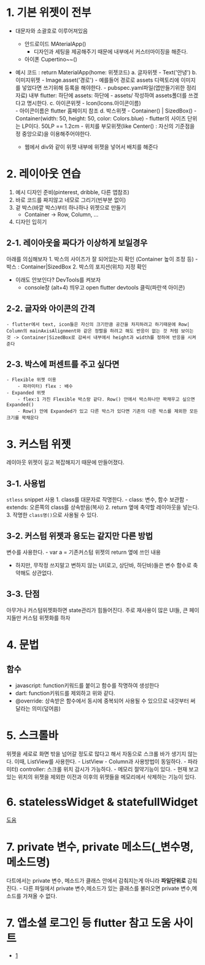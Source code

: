 # 1. 기본 위젯이 전부
- 대문자와 소괄호로 이루어져있음
    - 안드로이드 MAterialApp() 
        - 디자인과 세팅을 제공해주기 때문에 내부에서 커스터마이징을 해준다.
    - 아이폰 Cupertino~~()
- 예시 코드 : return MaterialApp(home: 위젯코드)
    a. 글자위젯
        - Text('안녕')
    b. 이미지위젯
        - Image.asset('경로')
        - 예를들어 경로로 assets 디렉토리에 이미지를 넣었다면 쓰기위해 등록을 해야한다.
            - pubspec.yaml파일(앱만들기위한 정리자료) 내부 flutter: 하단에 assets: 하단에 - assets/ 작성하여 assets폴더를 쓰겠다고 명시한다.
    c. 아이콘위젯
        - Icon(Icons.아이콘이름)    
            - 아이콘이름은 flutter 홈페이지 참조
    d. 박스위젯
        - Container() | SizedBox()
            - Container(width: 50, height: 50, color: Colors.blue)
            - flutter의 사이즈 단위는 LP이다. 50LP == 1.2cm
            - 위치를 부모위젯(like Center() : 자신의 기준점을 정 중앙으로)을 이용해주어야한다.
    
    - 웹에서 div와 같이 위젯 내부에 위젯을 넣어서 배치를 해준다

# 2. 레이아웃 연습
1. 예시 디자인 준비(pinterest, dribble, 다른 앱참조)
2. 바로 코드를 짜지않고 네모로 그리기(빈부분 없이)
3. 겉 박스(바깥 박스)부터 하나하나 위젯으로 만들기
    - Container -> Row, Column, ...
4. 디자인 입히기

## 2-1. 레이아웃을 짜다가 이상하게 보일경우
아래를 의심해보자
    1. 박스의 사이즈가 잘 되어있는지 확인 (Container 높이 조정 등)
        - 박스 : Container|SizedBox
    2. 박스의 포지션(위치) 지정 확인
- 이래도 안보인다? DevTools를 켜보자
    - console창 (alt+4) 띄우고 open flutter devtools 클릭(파란색 아이콘)
## 2-2. 글자와 아이콘의 간격
    - flutter에서 text, icon들은 자신의 크기만큼 공간을 차지하려고 하기때문에 Row| Column의 mainAxisAlignment와 같은 정렬을 하려고 해도 반응이 없는 것 처럼 보이는 것 -> Container|SizedBox로 감싸서 내부에서 height과 width를 정하여 반응을 시켜준다
## 2-3. 박스에 퍼센트를 주고 싶다면
    - Flexible 위젯 이용
        - 파라미터) flex : 배수
    - Expanded 위젯
        - flex:1 가진 Flexible 박스랑 같다. Row() 안에서 박스하나만 꽉채우고 싶으면 Expanded()
        - Row() 안에 Expanded가 있고 다른 박스가 있다면 기존의 다른 박스를 제외한 모든 크기를 꽉채운다

# 3. 커스텀 위젯
레이아웃 위젯이 길고 복잡해지기 때문에 만들어졌다.
## 3-1. 사용법
``stless`` snippet 사용
    1. class를 대문자로 작명한다.
        - class: 변수, 함수 보관함
        - extends: 오른쪽의 class를 상속받음(복사)
    2. return 옆에 축약할 레이아웃을 넣는다.
    3. 작명한 ``class명()``으로 사용될 수 있다.

## 3-2. 커스텀 위젯과 용도는 같지만 다른 방법
변수를 사용한다.
    - var a = 기존커스텀 위젯의 return 옆에 쓰인 내용
- 하지만, 무작정 쓰지말고 변하지 않는 UI(로고, 상단바, 하단바)들은 변수 함수로 축약해도 상관없다.

## 3-3. 단점
아무거나 커스텀위젯화하면 state관리가 힘들어진다. 주로 재사용이 많은 UI들, 큰 페이지들만 커스텀 위젯화를 하자
# 4. 문법
## 함수
- javascript: function키워드를 붙이고 함수를 작명하여 생성한다
- dart: function키워드를 제외하고 위와 같다.
- @override: 상속받은 함수에서 동시에 중복되어 사용될 수 있으므로 내것부터 써달라는 의미(덮어씀)

# 5. 스크롤바
위젯을 세로로 화면 밖을 넘어갈 정도로 많다고 해서 자동으로 스크롤 바가 생기지 않는다. 이때, ListView를 사용한다.
    - ListView
        - Column과 사용방법이 동일하다.
        - 파라미터) controller: 스크롤 위치 감시가 가능하다.
        - 메모리 절약기능이 있다.
            - 현재 보고 있는 위치의 위젯을 제외한 이전과 이후의 위젯들을 메모리에서 삭제하는 기능이 있다.

# 6. statelessWidget & statefullWidget
[도움](https://velog.io/@dosilv/Flutter-StatelessWidget-StatefulWidget)

# 7. private 변수, private 메소드(_변수명, 메소드명)
다트에서는 private 변수, 메소드가 클래스 안에서 감춰지는게 아니라 **파일단위로** 감춰진다.
    - 다른 파일에서 private 변수,메소드가 있는 클래스를 불러오면 private 변수,메소드를 가져올 수 없다.


# 7. 앱소셜 로그인 등 flutter 참고 도움 사이트
- [1](https://velog.io/@dosilv)